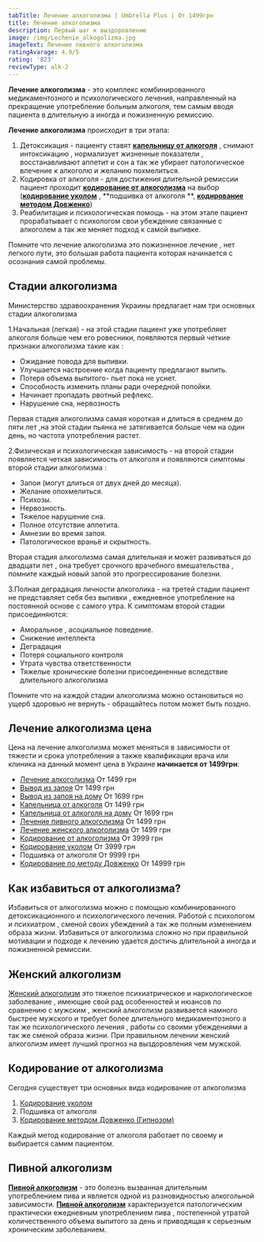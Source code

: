 ```yaml
---
tabTitle: Лечение алкоголизма | Umbrella Plus | От 1499грн
title: Лечение алкоголизма
description: Первый шаг к выздоровлению
image: /img/Lechenie_alkogolizma.jpg
imageText: Лечение пивного алкоголизма
ratingAvarage: 4.9/5
rating: '823'
reviewType: alk-2
---
```


**Лечение алкоголизма** - это комплекс комбинированного медикаментозного и психологического лечения, направленный на прекращение употребление больным алкоголя, тем самым вводя пациента в длительную а иногда и пожизненную ремиссию.

**Лечение алкоголизма** происходит в три этапа:

1. Детоксикация - пациенту ставят **[капельницу от алкоголя](https://umbrella-plus.com.ua/services/kapelnica_ot_alkogolia/)** , снимают интоксикацию , нормализует жизненные показатели , восстанавливают аппетит и сон а так же убирает патологическое влечение к алкоголю и желанию похмелиться.
2. Кодировка от алкоголя - для достижения длительной ремиссии пациент проходит **[кодирование от алкоголизма](https://umbrella-plus.com.ua/services/kodirovka_ot_alkogolizma/)** на выбор (**[кодирование уколом](https://umbrella-plus.com.ua/services/kodirovka_ykolom/)** , **подшивка от алкоголя **, **[кодирование методом Довженко](https://umbrella-plus.com.ua/services/kodirovka-po-dovjenko/)**)
3. Реабилитация и психологическая помощь - на этом этапе пациент прорабатывает  с психологом свои убеждение связанные с алкоголем  а так же меняет подход к самой выпивке.

Помните что лечение алкоголизма это пожизненное лечение , нет легкого пути, это большая работа пациента которая начинается с осознания самой проблемы.

## Стадии алкоголизма

Министерство здравоохранения Украины предлагает нам три основных стадии алкоголизма

1.Начальная (легкая) - на этой стадии пациент уже употребляет алкоголя больше чем его ровесники, появляются первый четкие признаки алкоголизма такие как :

* Ожидание повода для выпивки.
* Улучшается настроение когда пациенту предлагают выпить.
* Потеря объема выпитого- пьет пока не уснет.
* Способность изменить планы ради очередной попойки.
* Начинает пропадать рвотный рефлекс.
* Нарушение сна, нервозность

Первая стадия алкоголизма самая короткая и длиться в среднем до пяти лет ,на этой стадии пьянка не затягивается больше чем на один день, но частота употребления растет.

2.Физическая и психологическая зависимость - на второй стадии появляется четкая зависимость от алкоголя и появляются симптомы второй стадии алкоголизма :

* Запои (могут длиться от двух дней до месяца).
* Желание опохмелиться.
* Психозы.
* Нервозность.
* Тяжелое нарушение сна.
* Полное отсутствие аппетита.
* Амнезии во время запоя.
* Патологическое враньё и скрытность.

Вторая стадия алкоголизма самая длительная и может развиваться до двадцати лет , она требует срочного врачебного вмешательства , помните каждый новый запой это прогрессирование болезни.

3.Полная деградация личности алкоголика - на третей стадии пациент не представляет себя без выпивки , ежедневное употребление на постоянной основе с самого утра. К симптомам второй стадии присоединяются:

* Аморальное , асоциальное поведение.
* Снижение интеллекта
* Деградация
* Потеря социального контроля
* Утрата чувства ответственности
* Тяжелые хронические болезни присоединенные вследствие длительного алкоголизма

Помните что на каждой стадии алкоголизма можно остановиться но ущерб здоровью не вернуть - обращайтесь потом может быть поздно.

## Лечение алкоголизма цена

Цена на лечение алкоголизма может меняться в зависимости от тяжести и срока употребления а также квалификации врача или клиника на данный момент цена в Украине **начинается от 1499грн**:

* [Лечение алкоголизма](https://umbrella-plus.com.ua/services/lechenie_alkogokizma) От 1499 грн
* [Вывод из запоя](https://umbrella-plus.com.ua/services/vivod-iz-zapoia-glavnaia) От 1499 грн
* [Вывод из запоя на дому](https://umbrella-plus.com.ua/services/vivod-iz-zapoia-na-domy) От 1699 грн
* [Капельница от алкоголя](https://umbrella-plus.com.ua/services/kapelnica_ot_alkogolia) От 1499 грн
* [Капельница от алкоголя на дому](https://umbrella-plus.com.ua/services/kapelnica-ot-alkogola-na-domy) От 1699 грн
* [Лечение пивного алкоголизма](https://umbrella-plus.com.ua/services/lechenie_pivnogo_alkogolizm) От 1499 грн
* [Лечение женского алкоголизма](https://umbrella-plus.com.ua/services/lechenie_jenskogo_alkogolizma) От 1499 грн
* [Кодирование от алкоголизма](https://umbrella-plus.com.ua/services/kodirovka_ot_alkogolizma) От 3999 грн
* [Кодирование уколом](https://umbrella-plus.com.ua/services/kodirovka_ykolom) От 3999 грн
* Подшивка от алкоголя От 9999 грн
* [Кодирование по методу Довженко](https://umbrella-plus.com.ua/services/kodirovka-po-dovjenko) От 14999 грн

## Как избавиться от алкоголизма?

Избавиться от алкоголизма можно с помощью комбинированного детоксикационного и психологического лечения. Работой с психологом и психиатром , сменой своих убеждений а так же полным изменением образа жизни. Избавиться от алкоголизма сложно но при правильной мотивации и подходе к лечению удается достичь длительной а иногда и пожизненной ремиссии.

## Женский алкоголизм

[Женский алкоголизм](https://umbrella-plus.com.ua/services/lechenie_jenskogo_alkogolizma) это тяжелое психиатрическое и наркологическое заболевание , имеющие свой рад особенностей и нюансов по сравнению с мужским , женский алкоголизм развивается намного быстрее мужского и требует более длительного медикаментозного а так же психологического лечения , работы со своими убеждениями а так же сменой образа жизни. При правильном лечении женский алкоголизм имеет лучший прогноз на выздоровления чем мужской.

## Кодирование от алкоголизма

Сегодня существует три основных вида кодирование от алкоголизма

1. [Кодирование уколом](https://umbrella-plus.com.ua/services/kodirovka_ykolom)
2. Подшивка от алкоголя
3. [Кодирование методом Довженко (Гипнозом)](https://umbrella-plus.com.ua/services/kodirovka-po-dovjenko)

Каждый метод кодирование от алкоголя работает по своему и выбирается самим пациентом.

## Пивной алкоголизм

**[Пивной алкоголизм](https://umbrella-plus.com.ua/services/lechenie_pivnogo_alkogolizm)** - это болезнь вызванная длительным употреблением пива и является одной из разновидностью алкогольной зависимости. **[Пивной алкоголизм](https://umbrella-plus.com.ua/services/lechenie_pivnogo_alkogolizm)** характеризуется патологическим практически ежедневным употреблением пива , постепенной утратой количественного объема выпитого за день и приводящая к серьезным хроническим заболеванием.
